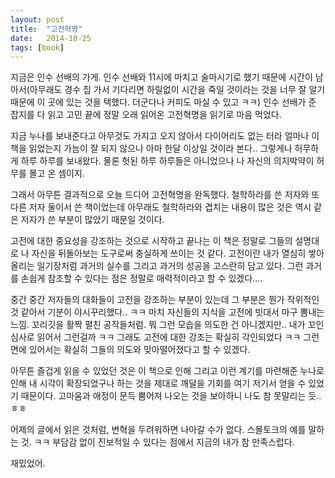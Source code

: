 ```yaml
---
layout: post
title:  "고전혁명"
date:   2014-10-25
tags: [book]
---
```


  지금은 인수 선배의 가게. 인수 선배와 11시에 마치고 술마시기로 했기 때문에 시간이 남아서(아무래도 경수 집 가서 기다리면 하릴없이 시간을 죽일 것이라는 것을 너무 잘 알기 때문에 이 곳에 있는 것을 택했다. 더군다나 커피도 마실 수 있고 ㅋㅋ) 인수 선배가 준 잡지를 다 읽고 고민 끝에 정말 오래 읽어온 고전혁명을 읽기로 마음 먹었다. 

  지금 누나를 보내준다고 아무것도 가지고 오지 않아서 다이어리도 없는 터라 얼마나 이 책을 읽었는지 가늠이 잘 되지 않으나 아마 한달 이상일 것이라 본다.. 그렇게나 허무하게 하루 하루를 보내왔다. 물론 헛된 하루 하루들은 아니었으나 나 자신의 의지박약이 허무를 몰고 온 셈이지. 

  그래서 아무튼 결과적으로 오늘 드디어 고전혁명을 완독했다. 철학하라를 쓴 저자와 또 다른 저자 둘이서 쓴 책이었는데 아무래도 철학하라와 겹치는 내용이 많은 것은 역시 같은 저자가 쓴 부분이 많았기 때문일 것이다. 

  고전에 대한 중요성을 강조하는 것으로 시작하고 끝나는 이 책은 정말로 그들의 설명대로 나 자신을 뒤돌아보는 도구로써 충실하게 쓰이는 것 같다. 고전이란 내가 열심히 쌓아올리는 일기장처럼 과거의 실수를 그리고 과거의 성공을 고스란히 담고 있다. 그런 과거를 손쉽게 참조할 수 있다는 점은 정말로 매력적이라고 할 수 있겠다.... 

  중간 중간 저자들의 대화들이 고전을 강조하는 부분이 있는데 그 부분은 뭔가 작위적인 것 같아서 기분이 야시꾸리했다.. ㅋㅋ 마치 자신들의 지식을 고전에 빗대서 마구 뽐내는 느낌. 꼬리깃을 활짝 펼친 공작들처럼. 뭐 그런 모습을 의도한 건 아니겠지만.. 내가 꼬인 심사로 읽어서 그런걸까 ㅋㅋ 그래도 고전에 대한 강조는 확실히 각인되었다 ㅋㅋ 그런 면에 있어서는 확실히 그들의 의도와 맞아떨어졌다고 할 수 있겠다. 

  아무튼 즐겁게 읽을 수 있었던 것은 이 책으로 인해 그리고 이런 계기를 마련해준 누나로 인해 내 시각이 확장되었구나 하는 것을 제대로 깨달을 기회를 여기 저기서 얻을 수 있었기 때문이다. 고마움과 애정이 문득 뿜어져 나오는 것을 보아하니 나도 참 못말리는 듯.. ㅎㅎ 

  어제의 글에서 읽은 것처럼, 변혁을 두려워하면 나아갈 수가 없다. 스몰토크의 예를 말하는 것. ㅋㅋ 부담감 없이 진보적일 수 있다는 점에서 지금의 내가 참 만족스럽다. 

  재밌었어.